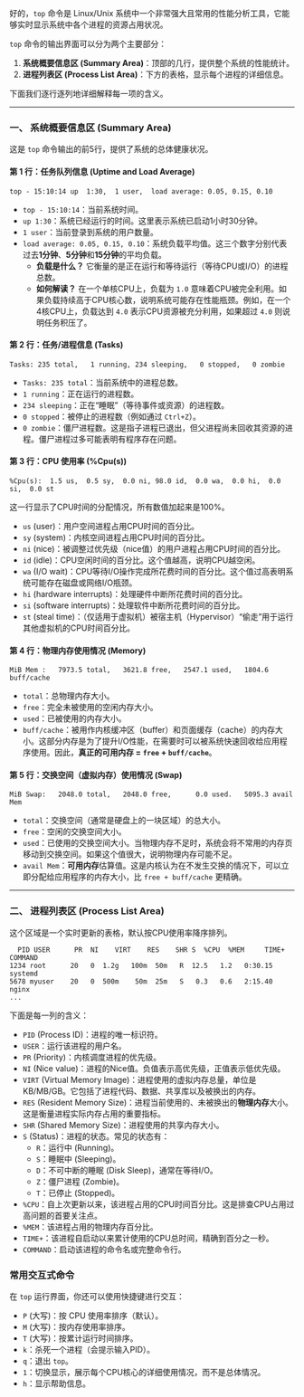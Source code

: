 好的，`top` 命令是 Linux/Unix 系统中一个非常强大且常用的性能分析工具，它能够实时显示系统中各个进程的资源占用状况。

`top` 命令的输出界面可以分为两个主要部分：

1.  **系统概要信息区 (Summary Area)**：顶部的几行，提供整个系统的性能统计。
2.  **进程列表区 (Process List Area)**：下方的表格，显示每个进程的详细信息。

下面我们逐行逐列地详细解释每一项的含义。

-----

### 一、 系统概要信息区 (Summary Area)

这是 `top` 命令输出的前5行，提供了系统的总体健康状况。

#### **第 1 行：任务队列信息 (Uptime and Load Average)**

```
top - 15:10:14 up  1:30,  1 user,  load average: 0.05, 0.15, 0.10
```

  - `top - 15:10:14`：当前系统时间。
  - `up 1:30`：系统已经运行的时间。这里表示系统已启动1小时30分钟。
  - `1 user`：当前登录到系统的用户数量。
  - `load average: 0.05, 0.15, 0.10`：系统负载平均值。这三个数字分别代表过去**1分钟**、**5分钟**和**15分钟**的平均负载。
      - **负载是什么？** 它衡量的是正在运行和等待运行（等待CPU或I/O）的进程总数。
      - **如何解读？** 在一个单核CPU上，负载为 `1.0` 意味着CPU被完全利用。如果负载持续高于CPU核心数，说明系统可能存在性能瓶颈。例如，在一个4核CPU上，负载达到 `4.0` 表示CPU资源被充分利用，如果超过 `4.0` 则说明任务积压了。

#### **第 2 行：任务/进程信息 (Tasks)**

```
Tasks: 235 total,   1 running, 234 sleeping,   0 stopped,   0 zombie
```

  - `Tasks: 235 total`：当前系统中的进程总数。
  - `1 running`：正在运行的进程数。
  - `234 sleeping`：正在“睡眠”（等待事件或资源）的进程数。
  - `0 stopped`：被停止的进程数（例如通过 `Ctrl+Z`）。
  - `0 zombie`：僵尸进程数。这是指子进程已退出，但父进程尚未回收其资源的进程。僵尸进程过多可能表明有程序存在问题。

#### **第 3 行：CPU 使用率 (%Cpu(s))**

```
%Cpu(s):  1.5 us,  0.5 sy,  0.0 ni, 98.0 id,  0.0 wa,  0.0 hi,  0.0 si,  0.0 st
```

这一行显示了CPU时间的分配情况，所有数值加起来是100%。

  - `us` (user)：用户空间进程占用CPU时间的百分比。
  - `sy` (system)：内核空间进程占用CPU时间的百分比。
  - `ni` (nice)：被调整过优先级（nice值）的用户进程占用CPU时间的百分比。
  - `id` (idle)：CPU空闲时间的百分比。这个值越高，说明CPU越空闲。
  - `wa` (I/O wait)：CPU等待I/O操作完成所花费时间的百分比。这个值过高表明系统可能存在磁盘或网络I/O瓶颈。
  - `hi` (hardware interrupts)：处理硬件中断所花费时间的百分比。
  - `si` (software interrupts)：处理软件中断所花费时间的百分比。
  - `st` (steal time)：（仅适用于虚拟机）被宿主机（Hypervisor）“偷走”用于运行其他虚拟机的CPU时间百分比。

#### **第 4 行：物理内存使用情况 (Memory)**

```
MiB Mem :   7973.5 total,   3621.8 free,   2547.1 used,   1804.6 buff/cache
```

  - `total`：总物理内存大小。
  - `free`：完全未被使用的空闲内存大小。
  - `used`：已被使用的内存大小。
  - `buff/cache`：被用作内核缓冲区（buffer）和页面缓存（cache）的内存大小。这部分内存是为了提升I/O性能，在需要时可以被系统快速回收给应用程序使用。因此，**真正的可用内存 = `free` + `buff/cache`**。

#### **第 5 行：交换空间（虚拟内存）使用情况 (Swap)**

```
MiB Swap:   2048.0 total,   2048.0 free,      0.0 used.   5095.3 avail Mem
```

  - `total`：交换空间（通常是硬盘上的一块区域）的总大小。
  - `free`：空闲的交换空间大小。
  - `used`：已使用的交换空间大小。当物理内存不足时，系统会将不常用的内存页移动到交换空间。如果这个值很大，说明物理内存可能不足。
  - `avail Mem`：**可用内存**估算值。这是内核认为在不发生交换的情况下，可以立即分配给应用程序的内存大小，比 `free + buff/cache` 更精确。

-----

### 二、 进程列表区 (Process List Area)

这个区域是一个实时更新的表格，默认按CPU使用率降序排列。

```
  PID USER      PR  NI    VIRT    RES    SHR S  %CPU  %MEM     TIME+ COMMAND
1234 root      20   0  1.2g   100m  50m   R  12.5   1.2   0:30.15 systemd
5678 myuser    20   0  500m    50m  25m   S   0.3   0.6   2:15.40 nginx
...
```

下面是每一列的含义：

  - `PID` (Process ID)：进程的唯一标识符。
  - `USER`：运行该进程的用户名。
  - `PR` (Priority)：内核调度进程的优先级。
  - `NI` (Nice value)：进程的Nice值。负值表示高优先级，正值表示低优先级。
  - `VIRT` (Virtual Memory Image)：进程使用的虚拟内存总量，单位是KB/MB/GB。它包括了进程代码、数据、共享库以及被换出的内存。
  - `RES` (Resident Memory Size)：进程当前使用的、未被换出的**物理内存**大小。这是衡量进程实际内存占用的重要指标。
  - `SHR` (Shared Memory Size)：进程使用的共享内存大小。
  - `S` (Status)：进程的状态。常见的状态有：
      - `R`：运行中 (Running)。
      - `S`：睡眠中 (Sleeping)。
      - `D`：不可中断的睡眠 (Disk Sleep)，通常在等待I/O。
      - `Z`：僵尸进程 (Zombie)。
      - `T`：已停止 (Stopped)。
  - `%CPU`：自上次更新以来，该进程占用的CPU时间百分比。这是排查CPU占用过高问题的首要关注点。
  - `%MEM`：该进程占用的物理内存百分比。
  - `TIME+`：该进程自启动以来累计使用的CPU总时间，精确到百分之一秒。
  - `COMMAND`：启动该进程的命令名或完整命令行。

### 常用交互式命令

在 `top` 运行界面，你还可以使用快捷键进行交互：

  - `P` (大写)：按 CPU 使用率排序（默认）。
  - `M` (大写)：按内存使用率排序。
  - `T` (大写)：按累计运行时间排序。
  - `k`：杀死一个进程（会提示输入PID）。
  - `q`：退出 `top`。
  - `1`：切换显示，展示每个CPU核心的详细使用情况，而不是总体情况。
  - `h`：显示帮助信息。